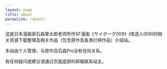 ```yaml
---
layout: page
title: About
permalink: /about/
---
```


这是日本漫画家石森章太郎老师所作SF漫画《サイボーグ009》(改造人009)的相关资源下载整理及相关作品（包含原作及各类衍伸作品）介绍站。

本站由个人管理，与原作及石森Pro没有任何关系。

有任何疑问或建议请通过页面底部的邮箱联系站主。
